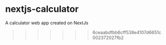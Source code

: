 
# nextjs-calculator
A calculator web app created on NextJs
>>>>>>> 6ceaabdfbb6cff538e4107d6651c002372027fb2
